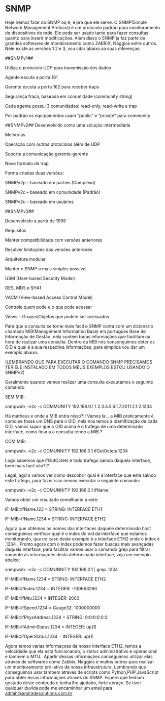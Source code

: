# SNMP

Hoje iremos falar do SNMP oq é, e pra que ele serve.
O SNMP(Simple Network Management Protocol) é um protocolo padrão para monitoramento de dispositivos de rede. Ele pode ser usado tanto para fazer consultas quanto para inserir modificações.
Alem disso o SNMP ja faz parte de grandes softwares de monitoramento como ZABBIX, Naggios entre outros.
Nele existe as versões 1 2 e 3, vou citar abaixo aa suas diferenças:



##SNMPv1##

 Utiliza o protocolo UDP para transmissão dos dados
 
 Agente escuta a porta 161
 
 Gerente escuta a porta 162 para receber traps
 
 Segurança fraca, baseada em comunidade (community string)
 
 Cada agente possui 3 comunidades: read-only, read-write e trap
 
 Por padrão os equipamentos usam “public” e “private” para community
 
 
 

 ##SNMPv2##
 Desenvolvido como uma solução intermediária
 
 Melhorias:
 
 Operação com outros protocolos além de UDP
 
 Suporte a comunicação gerente-gerente
 
 Novo formato de trap
 
 Forma criadas duas versões:
 
 SNMPv2p – baseado em parties (Complexo)
 
 SNMPv2c – baseado em comunidade (Padrão)

 SNMPv2u – baseado em usuários
 

 

 ##SNMPv3##
 
 Desenvolvido a partir de 1998
 
 Requisitos
 
 Manter compatibilidade com versões anteriores
 
 Resolver limitações das versões anteriores
 
 Arquitetura modular
 
 Manter o SNMP o mais simples possível
 
 USM (User-based Secutity Model)
 
 DES, MD5 e SHA1
 
 VACM (View-based Access Control Model)
 
 Controla quem pode e o que pode acessar
 
 Views – Grupos/Objetos que podem ser acessados



Para que a consulta se torne mais facil o SNMP conta com um dicionario chamado MIB(Management Information Base) em portugues Base de Informação de Gestão, nela contem todas informações que facilitam na hora de realizar uma consulta.
Dentro da MIB nos consenguimos obter os OID e qual é a sua respectiva informações, para simplica vou dar um exemplo abaixo: 

(LEMBRANDO QUE PARA EXECUTAR O COMANDO SNMP PRECISAMOS TER ELE INSTALADO EM TODOS MEUS EXEMPLOS ESTOU USANDO O SNMPv2)

Geralmente quando vamos realizar uma consulta executamos o seguinte comando:

SEM MIB:

snmpwalk -v2c -c COMMUNITY 192.168.0.1 1.2.3.4.5.6.1.7.2011.2.1.2.1234

Há matheus e onde a MIB entra nisso?!!
Vamos la... a MIB praticamente é como se fosse um DNS para o OID, nela nos temos a identificação de cada OID, vamos supor que o OID acima é o trafego de uma determinado interface, como ficaria a consulta tendo a MIB ?

COM MIB:

snmpwalk -v2c -c COMUNNITY 192.168.0.1 ifOutOctets.1234

Logo sabemos que ifOutOctets é todo trafego saindo daquela interface, bem mais facil não?!?

Legal, agora vamos ver como descobrir qual é a interface que esta saindo este trafego, para fazer isso iremos executar o seguinte comando:

snmpwalk -v2c -c COMUNNITY 192.168.0.1 ifName

Vamos obter um resultado semelhante a este:

IF-MIB::ifName.123 = STRING: INTERFACE ETH1

IF-MIB::ifName.1234 = STRING: INTERFACE ETH2

Agora que obtemos os nomes das interfaces daquele determinado host conseguimos verificar qual é o index do oid da interface que estamos monitorando, que no caso deste exemplo é a interface ETH2 onde o index é .1234 .
Pronto agora com o index podemos fazer buscas mais avançadas daquela interface, para facilitar vamos usar o comando grep para filtrar somente as informaçoes desta determinado interface, veja um exemplo abaixo:

snmpwalk -v2c -c COMUNNITY 192.168.0.1 | grep .1234

IF-MIB::ifName.1234 = STRING: INTERFACE ETH2

IF-MIB::ifIndex.1234 = INTEGER: -100663296

IF-MIB::ifMtu.1234 = INTEGER: 2000

IF-MIB::ifSpeed.1234 = Gauge32: 1000000000

IF-MIB::ifPhysAddress.1234 = STRING: 0:0:0:0:0:0

IF-MIB::ifAdminStatus.1234 = INTEGER: up(1)

IF-MIB::ifOperStatus.1234 = INTEGER: up(1)


Agora temos varias informaçoes da nosso interface ETH2, temos a velocidade que ela esta funcionando, o status administrativo e operacional e tambem o MTU..
Apartir dessas informações conseguimos utilizar elas atraves de softwares como Zabbix, Naggios e muitos outros para realizar um monitoramento pro-ativo da nossa infraestrutura. Lembrando que conseguimos usar tambem atraves de scripts como Python,PHP,JavaScript para obter essas informações atraves do SNMP.
Espero que tenham gostado deste conteudo e tenha lhe ajudado, forte abraço.
Se tiver qualquer duvida pode me encaminhar um email para admin@andradesolutions.com.br
